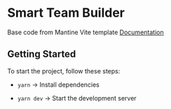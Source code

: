 # Smart Team Builder

Base code from Mantine Vite template
[Documentation](https://mantine.dev/guides/vite/)

## Getting Started

To start the project, follow these steps:

- `yarn` -> Install dependencies

- `yarn dev` -> Start the development server
